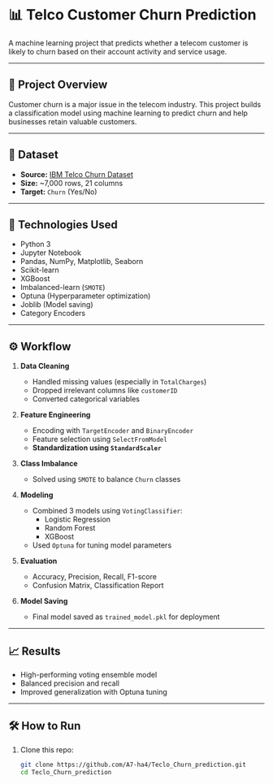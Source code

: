 # 📊 Telco Customer Churn Prediction

A machine learning project that predicts whether a telecom customer is likely to churn based on their account activity and service usage.

---

## 🧠 Project Overview

Customer churn is a major issue in the telecom industry. This project builds a classification model using machine learning to predict churn and help businesses retain valuable customers.

---

## 📁 Dataset

- **Source:** [IBM Telco Churn Dataset](https://www.kaggle.com/datasets/blastchar/telco-customer-churn)
- **Size:** ~7,000 rows, 21 columns
- **Target:** `Churn` (Yes/No)

---

## 🚀 Technologies Used

- Python 3
- Jupyter Notebook
- Pandas, NumPy, Matplotlib, Seaborn
- Scikit-learn
- XGBoost
- Imbalanced-learn (`SMOTE`)
- Optuna (Hyperparameter optimization)
- Joblib (Model saving)
- Category Encoders

---

## ⚙️ Workflow

1. **Data Cleaning**
   - Handled missing values (especially in `TotalCharges`)
   - Dropped irrelevant columns like `customerID`
   - Converted categorical variables

2. **Feature Engineering**
   - Encoding with `TargetEncoder` and `BinaryEncoder`
   - Feature selection using `SelectFromModel`
   - **Standardization using `StandardScaler`**

3. **Class Imbalance**
   - Solved using `SMOTE` to balance `Churn` classes

4. **Modeling**
   - Combined 3 models using `VotingClassifier`:
     - Logistic Regression
     - Random Forest
     - XGBoost
   - Used `Optuna` for tuning model parameters

5. **Evaluation**
   - Accuracy, Precision, Recall, F1-score
   - Confusion Matrix, Classification Report

6. **Model Saving**
   - Final model saved as `trained_model.pkl` for deployment

---

## 📈 Results

- High-performing voting ensemble model
- Balanced precision and recall
- Improved generalization with Optuna tuning

---

## 🛠️ How to Run

1. Clone this repo:
   ```bash
   git clone https://github.com/A7-ha4/Teclo_Churn_prediction.git
   cd Teclo_Churn_prediction

